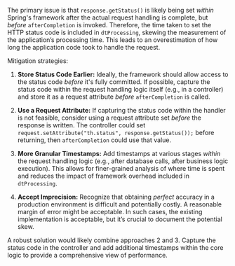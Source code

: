 The primary issue is that `response.getStatus()` is likely being set *within* Spring's framework after the actual request handling is complete, but *before* `afterCompletion` is invoked. Therefore, the time taken to set the HTTP status code is included in `dtProcessing`, skewing the measurement of the application’s processing time. This leads to an overestimation of how long the application code took to handle the request.

Mitigation strategies:

1. **Store Status Code Earlier:** Ideally, the framework should allow access to the status code *before* it's fully committed. If possible, capture the status code within the request handling logic itself (e.g., in a controller) and store it as a request attribute *before* `afterCompletion` is called.

2. **Use a Request Attribute:** If capturing the status code within the handler is not feasible, consider using a request attribute set *before* the response is written. The controller could set `request.setAttribute("th.status", response.getStatus());` before returning, then `afterCompletion` could use that value.

3. **More Granular Timestamps:** Add timestamps at various stages *within* the request handling logic (e.g., after database calls, after business logic execution).  This allows for finer-grained analysis of where time is spent and reduces the impact of framework overhead included in `dtProcessing`.

4. **Accept Imprecision:** Recognize that obtaining *perfect* accuracy in a production environment is difficult and potentially costly. A reasonable margin of error might be acceptable. In such cases, the existing implementation is acceptable, but it’s crucial to document the potential skew.

A robust solution would likely combine approaches 2 and 3. Capture the status code in the controller and add additional timestamps within the core logic to provide a comprehensive view of performance.